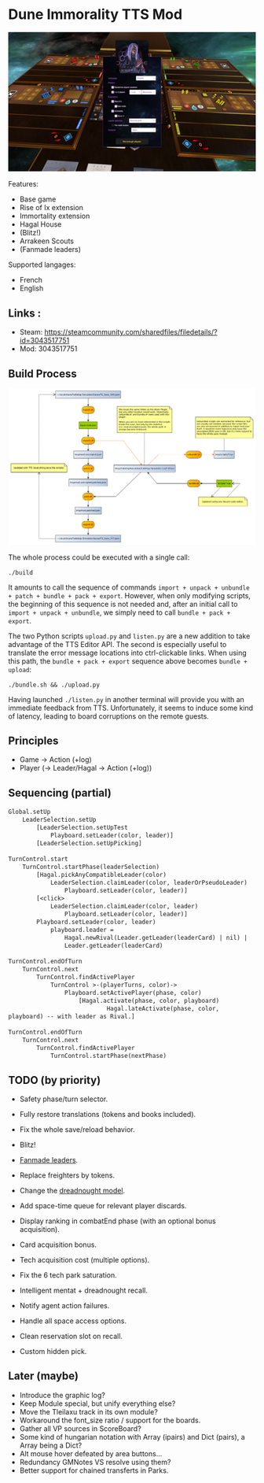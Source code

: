 # Dune Immorality TTS Mod

![Capture](resources/capture.jpg)

Features:
- Base game
- Rise of Ix extension
- Immortality extension
- Hagal House
- (Blitz!)
- Arrakeen Scouts
- (Fanmade leaders)

Supported langages:
- French
- English

## Links :

- Steam: https://steamcommunity.com/sharedfiles/filedetails/?id=3043517751
- Mod: 3043517751

## Build Process

![Capture](workflow.png)

The whole process could be executed with a single call:

    ./build

It amounts to call the sequence of commands `import + unpack + unbundle + patch + bundle + pack + export`.
However, when only modifying scripts, the beginning of this sequence is not needed and,
after an initial call to `import + unpack + unbundle`, we simply need to call `bundle + pack + export`.

The two Python scripts `upload.py` and `listen.py` are a new addition to take advantage of the TTS Editor API.
The second is especially useful to translate the error message locations into ctrl-clickable links.
When using this path, the `bundle + pack + export` sequence above becomes `bundle + upload`:

    ./bundle.sh && ./upload.py

Having launched `./listen.py` in another terminal will provide you with an immediate feedback from TTS.
Unfortunately, it seems to induce some kind of latency, leading to board corruptions on the remote guests.

## Principles

- Game -> Action (+log)
- Player (-> Leader/Hagal -> Action (+log))

## Sequencing (partial)

    Global.setUp
        LeaderSelection.setUp
            [LeaderSelection.setUpTest
                Playboard.setLeader(color, leader)]
            [LeaderSelection.setUpPicking]

    TurnControl.start
        TurnControl.startPhase(leaderSelection)
            [Hagal.pickAnyCompatibleLeader(color)
                LeaderSelection.claimLeader(color, leaderOrPseudoLeader)
                    Playboard.setLeader(color, leader)]
            [<click>
                LeaderSelection.claimLeader(color, leader)
                    Playboard.setLeader(color, leader)]
            Playboard.setLeader(color, leader)
                playboard.leader =
                    Hagal.newRival(Leader.getLeader(leaderCard) | nil) |
                    Leader.getLeader(leaderCard)

    TurnControl.endOfTurn
        TurnControl.next
            TurnControl.findActivePlayer
                TurnControl >-(playerTurns, color)->
                    Playboard.setActivePlayer(phase, color)
                        [Hagal.activate(phase, color, playboard)
                                Hagal.lateActivate(phase, color, playboard) -- with leader as Rival.]

    TurnControl.endOfTurn
        TurnControl.next
            TurnControl.findActivePlayer
                TurnControl.startPhase(nextPhase)

## TODO (by priority)

- Safety phase/turn selector.
- Fully restore translations (tokens and books included).
- Fix the whole save/reload behavior.
- Blitz!
- [Fanmade leaders](https://drive.google.com/drive/folders/1-V3xcHk6078YR1fyhtJL3tdqv2zg5q3Q).

- Replace freighters by tokens.
- Change the [dreadnought model](https://www.thingiverse.com/thing:5326146).

- Add space-time queue for relevant player discards.
- Display ranking in combatEnd phase (with an optional bonus acquisition).
- Card acquisition bonus.
- Tech acquisition cost (multiple options).
- Fix the 6 tech park saturation.
- Intelligent mentat + dreadnought recall.
- Notify agent action failures.
- Handle all space access options.
- Clean reservation slot on recall.
- Custom hidden pick.

## Later (maybe)

- Introduce the graphic log?
- Keep Module special, but unify everything else?
- Move the Tleilaxu track in its own module?
- Workaround the font_size ratio / support for the boards.
- Gather all VP sources in ScoreBoard?
- Some kind of hungarian notation with Array (ipairs) and Dict (pairs), a Array being a Dict?
- Alt mouse hover defeated by area buttons...
- Redundancy GMNotes VS resolve using them?
- Better support for chained transferts in Parks.
